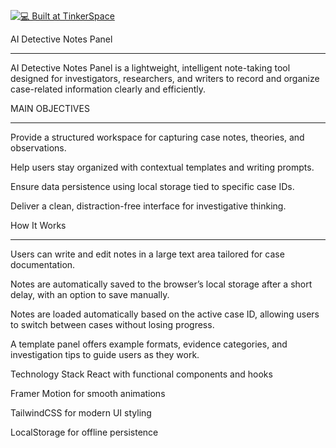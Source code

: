 [![💻 Built at TinkerSpace](https://img.shields.io/badge/Built%20at-TinkerSpace-blueviolet?style=for-the-badge&label=%F0%9F%92%BBBuilt%20at&labelColor=turquoise&color=white)](https://tinkerhub.org/tinkerspace)


AI Detective Notes Panel
_________________________

AI Detective Notes Panel is a lightweight, intelligent note-taking tool designed for investigators, researchers, and writers to record and organize case-related information clearly and efficiently.

MAIN OBJECTIVES
________________

Provide a structured workspace for capturing case notes, theories, and observations.

Help users stay organized with contextual templates and writing prompts.

Ensure data persistence using local storage tied to specific case IDs.

Deliver a clean, distraction-free interface for investigative thinking.

How It Works
_____________

Users can write and edit notes in a large text area tailored for case documentation.

Notes are automatically saved to the browser’s local storage after a short delay, with an option to save manually.

Notes are loaded automatically based on the active case ID, allowing users to switch between cases without losing progress.

A template panel offers example formats, evidence categories, and investigation tips to guide users as they work.

Technology Stack
React with functional components and hooks

Framer Motion for smooth animations

TailwindCSS for modern UI styling

LocalStorage for offline persistence
